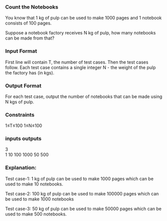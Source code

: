 ###                                        Count the Notebooks

You know that 1 kg of pulp can be used to make 1000 pages and 1 notebook consists of 100 pages.

Suppose a notebook factory receives N kg of pulp, how many notebooks can be made from that?

### Input Format

First line will contain T, the number of test cases. Then the test cases follow.
Each test case contains a single integer N - the weight of the pulp the factory has (in kgs).

### Output Format

For each test case, output the number of notebooks that can be made using N kgs of pulp.

### Constraints

1≤T≤100
1≤N≤100

### inputs                         outputs
3                                 
1                                10
100                             1000
50                               500

### Explanation:

Test case-1: 
1 kg of pulp can be used to make 1000 pages which can be used to make 10 notebooks.

Test case-2: 
100 kg of pulp can be used to make 100000 pages which can be used to make 1000 notebooks

Test case-3: 
50 kg of pulp can be used to make 50000 pages which can be used to make 500 notebooks.